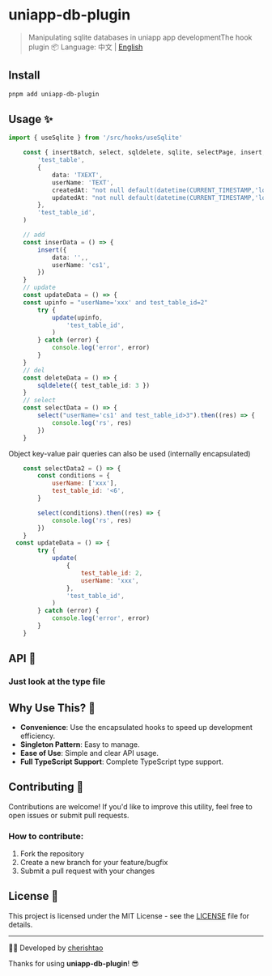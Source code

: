 # uniapp-db-plugin

> Manipulating sqlite databases in uniapp app developmentThe hook plugin 📦
> Language: 中文 | [English](README.md)
## Install

```sh
pnpm add uniapp-db-plugin
```

## Usage ✨

```typescript
import { useSqlite } from '/src/hooks/useSqlite'

	const { insertBatch, select, sqldelete, sqlite, selectPage, insert, update } = useSqlite(
		'test_table',
		{
			data: 'TXEXT',
			userName: 'TEXT',
			createdAt: "not null default(datetime(CURRENT_TIMESTAMP,'localtime'))",
			updatedAt: "not null default(datetime(CURRENT_TIMESTAMP,'localtime'))",
		},
		'test_table_id',
	)

	// add
	const inserData = () => {
		insert({
			data: '',,
			userName: 'cs1',
		})
	}
	// update
	const updateData = () => { 
    const upinfo = "userName='xxx' and test_table_id=2"
		try {
			update(upinfo,
				'test_table_id',
			)
		} catch (error) {
			console.log('error', error)
		}
	}
	// del
	const deleteData = () => {
		sqldelete({ test_table_id: 3 })
	}
	// select
	const selectData = () => {
		select("userName='cs1' and test_table_id>3").then((res) => {
			console.log('rs', res)
		})
	}

```

Object key-value pair queries can also be used (internally encapsulated)

```js
	const selectData2 = () => {
		const conditions = {
			userName: ['xxx'],
			test_table_id: '<6',
		}

		select(conditions).then((res) => {
			console.log('rs', res)
		})
	}
  const updateData = () => {
		try {
			update(
				{
					test_table_id: 2,
					userName: 'xxx',
				},
				'test_table_id',
			)
		} catch (error) {
			console.log('error', error)
		}
	}
```

## API 🚀

### Just look at the type file

## Why Use This? 🤔

- **Convenience**: Use the encapsulated hooks to speed up development efficiency.
- **Singleton Pattern**: Easy to manage.
- **Ease of Use**: Simple and clear API usage.
- **Full TypeScript Support**: Complete TypeScript type support.

## Contributing 💪

Contributions are welcome! If you'd like to improve this utility, feel free to open issues or submit pull requests.

### How to contribute:
1. Fork the repository
2. Create a new branch for your feature/bugfix
3. Submit a pull request with your changes

## License 📜

This project is licensed under the MIT License - see the [LICENSE](LICENSE) file for details.

---

👨‍💻 Developed by [cherishtao](https://github.com/CherishMvp)

Thanks for using **uniapp-db-plugin**! 😎